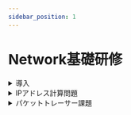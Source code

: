 ```yaml
---
sidebar_position: 1
---
```


# Network基礎研修


<details>
    <summary>導入</summary>
    <div>
## 環境確認

お使いのPCにPacketTracerというソフトウェアが入っているかどうかを確認して下さい  
画面下の検索窓に`packet tracer`と入力していただき、  
以下のソフトウェアが表示されればインストールされています

![pt](./img/pt_img.png)


もしインストールされていなければ以下のリンクの手順を参考にインストールして下さい

[パケットトレーサー インストール手順](https://infra-note.net/cisco-packet-tracer/#index_id1)

:::note
## ネットワークとは
一般的に「**網**」を意味する英単語が語源で、人やモノをつないで情報を互いに共有しあうためのものです
例えば、会社というネットワークでは、さまざまな部署が互いに情報を共有しあい、会社の利益を上げるという同じ目的のために用意されます

そしてIT業界においてネットワークとは、「**コンピューターネットワーク**」のことであり、ケーブルや通信経路を通して、**複数のコンピューターをつなげる技術**のことを指します


現在、私たちが当たり前のように使用しているPCやスマートフォンなどの通信端末も、このネットワークがないと成立しません
またメールやWebサイトの閲覧、SNSでのコミュニケーション、動画視聴、オンラインゲーム、ネットショッピングといったこともすべてネットワークでつながっているから行えるのようになっています
このようにネットワークは世界中のあらゆる場面で使用されています

## ネットワークが普及した背景
もともとコンピューターは単体で使う機器であり、高価だったことから一般層には普及していませんでした
しかし科学技術の発展に伴い、コンピューターがほかの機器と接続できるようになると、アメリカの大学や研究機関などが、ネットワークを利用するようになりました

そしてネットワークを介してPC間でメールでのコミュニケーションがとれるようになると、ネットワークの商用利用が進むようになります
さらにコンピューターの価格が安価になり、ブラウザが開発されると企業だけでなく個人でもネットワークを利用する人が増えるようになりました

その後ノートPCや携帯電話の登場、スマホやタブレットの普及によってネットワークは生活の中で当たり前の存在にまでなります
そして現在では、あらゆるシーンで必要不可欠な存在となり、電気、水道、ガスと同じインフラとして通信環境が整備されています
:::
    </div>
</details>

<details>
    <summary>IPアドレス計算問題</summary>
    <div>
### 1. 導入動画

[動画リンク](https://drive.google.com/drive/folders/1J0e65zstbx4Cv57UdoTMinEOOegeXnT8?usp=sharing)

上記のリンクの **第1章 LANテクノロジーから第4章 IPアドレッシング** までの動画を視聴して下さい  
視聴が完了したらら担当講師までお声がけいただき確認テストを実施してください

### 2. 確認テスト

以下のリンクをクリックし、課題用ファイルをダウンロードして下さい  

[計算問題リンク](./files/IPアドレス計算問題.pdf)  
[解答用紙リンク](./files/解答用紙.xlsx)

計算問題ファイルを見つつ課題に差し掛かったら解答用紙ファイルに回答を記入して下さい  
全ての回答が完了したら担当講師まで解答用紙ファイルをDMで送りましょう

:::caution
確認テストは質問をしていただいてもいいですし、調べながら回答しても大丈夫ですが、  
大事な内容なので全問正解するまで繰り返し実施します
:::


    </div>
</details>


<details>
    <summary>パケットトレーサー課題</summary>
    <div>

[動画リンク](https://drive.google.com/drive/folders/1J0e65zstbx4Cv57UdoTMinEOOegeXnT8?usp=sharing)

上記のリンクの続きから視聴して下さい  
5章(IPルーティング)まで終わったら、以下の課題に着手しましょう

<details>
    <summary>【課題1】</summary>
    <div>
|ゴール|PC間で通信ができること  |
|:--------:|:--------|
|提出物1|ping の結果を講師にSlackで送る|
|提出物2|名前を付けて保存「.pkt」のファイルを講師に送る|
|ポイント|構成図を解読して、配線・各機器の設定を行い、疎通確認をする|
|構成図|![pkt](./img/pkt1.jpg)|  

    </div>
</details>

<details>
    <summary>【課題2】</summary>
    <div>

|ゴール|すべてのコンピュータ間で通信ができること|
|:--------:|:--------|
|提出物1|ping の結果を講師にSlackで送る|
|提出物2|名前を付けて保存「.pkt」のファイルを講師に送る|
|ポイント|構成図を解読して、配線・各機器の設定を行い、疎通確認をする|
|構成図|![pkt](./img/pkt2.jpg)|  

    </div>
</details>

<details>
    <summary>【課題3】</summary>
    <div>

|ゴール1|PCからwebサーバに通信ができること(webサーバからpingを送る必要はありません)|
|:--------:|:--------|
|ゴール2|各PCのブラウザからWebサーバにアクセスして「Webページ」が見れること|
|提出物1|ping の結果を講師にSlackで送る|
|提出物2|名前を付けて保存「.pkt」のファイルを講師に送る|
|ポイント|宛先が異なるネットワークの場合「とりあえずここに向かいましょう」という設定が必要|
|構成図|![pkt](./img/pkt3.jpg)|

    </div>
</details>

<details>
    <summary>【課題3-2】</summary>
    <div>

|ゴール1|指定したコンピュータ間で通信ができること(VLANは使用しません)|
|:--------:|:--------|
|ゴール2|指定したコンピュータには通信ができない事|
|提出物1|ping の結果を講師にSlackで送る|
|提出物2|名前を付けて保存「.pkt」のファイルを講師に送る|
|ポイント|サブネットマスクでどう表現するか|
|構成図|![pkt](./img/pkt3_2.png)|
    </div>
</details>

:::caution
### 課題4以降について

課題4から**ルータとスイッチ**のGUI操作を禁止します  
設定や確認はかならずコマンドで行いましょう  

※PCはこれまで通りGUI設定で問題ありません  
接続は以下のキャプチャのように**構築するネットワークとは関係ない**「作業用のPC」を準備していただき  
コンソールケーブルで直接つないでください  

||ポート名称|
|----|----|
|作業用PC|RS232|
|ルータ|console|

作業用PCのデスクトップから「ターミナル」を選択して接続していただくと、コマンドが入力できる状態になります

![pkt](./img/console.png)

:::

<details>
    <summary>【課題4】</summary>
    <div>

|ゴール1|すべてのコンピュータ間で通信ができること(ルータを含め)|
|:--------:|:--------|
|提出物1|ping の結果を講師にSlackで送る|
|提出物2|名前を付けて保存「.pkt」のファイルを講師に送る|
|ポイント|スタティックルーティングの設定|
|構成図|![pkt](./img/pkt4.jpg)|

:::caution
今回、ダイナミックルーティングは使用しません  
ルータの設定は実務さながら、「設定用のPCを用意してコンソール接続」で設定ください
:::

    </div>
</details>


14章(VLAN間ルーティング)まで終わったら、以下の課題に着手しましょう


<details>
    <summary>【課題5】</summary>
    <div>

|ゴール1|同じvlan 同士のPCで、通信が出来ること。(違うvlanのPC同士では通信出来ないこと)|
|:--------:|:--------|
|提出物1|ping の結果を講師にSlackで送る|
|提出物2|名前を付けて保存「.pkt」のファイルを講師に送る|
|ポイント|VLAN, Trunk Port|
|構成図|![pkt](./img/pkt5.png)|

:::caution
スイッチの型番はCatalyst2960です  
スイッチの設定は実務さながら、「設定用のPCを用意してコンソール接続」で設定ください
:::

    </div>
</details>



<details>
    <summary>【課題6】</summary>
    <div>

|ゴール|VLAN間ルーティングでPC_A PC_Bのpingが成功するようにしましょう。|
|:--------:|:--------|
|提出物1|ping の結果を講師にSlackで送る|
|提出物2|名前を付けて保存「.pkt」のファイルを講師に送る|
|ポイント|L3Switchには、SVIを設定してください|
|構成図|![pkt](./img/pkt6.jpg)|

:::caution
スイッチの型番はCatalyst2960です  
スイッチの設定は実務さながら、「設定用のPCを用意してコンソール接続」で設定ください
:::

    </div>
</details>

    </div>
</details>